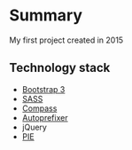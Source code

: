 # Summary
My first project created in 2015

## Technology stack
* [Bootstrap 3](https://github.com/twbs/bootstrap-sass)
* [SASS](https://github.com/sass/sass)
* [Compass](https://github.com/Compass/compass)
* [Autoprefixer](https://github.com/postcss/autoprefixer)
* jQuery
* [PIE](https://github.com/lojjic/PIE)
